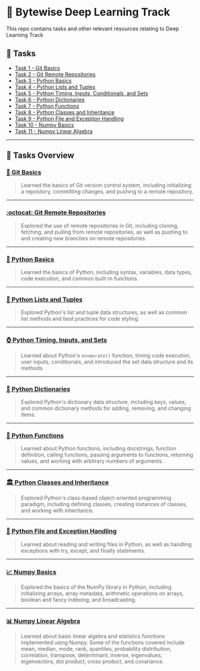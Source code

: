 # :brain: Bytewise Deep Learning Track 

This repo contains tasks and other relevant resources relating to Deep Learning Track

## :pencil: Tasks
- [Task 1 - Git Basics](#octopus-git-basics) 
- [Task 2 - Git Remote Repositories](#octocat-git-remote-repositories)
- [Task 3 - Python Basics](#snake-python-basics)
- [Task 4 - Python Lists and Tuples](#memo-python-lists-and-tuples)
- [Task 5 - Python Timing, Inputs, Conditionals, and Sets](#watch-python-timing,-inputs,-and-sets)
- [Task 6 - Python Dictionaries](#book-python-dictionaries)
- [Task 7 - Python Functions](#speech_balloon-python-functions)
- [Task 8 - Python Classes and Inheritance](#classical_building-python-classes-and-inheritance)
- [Task 9 - Python File and Exception Handling](#file_folder-python-file-and-exception-handling)
- [Task 10 - Numpy Basics](#chart_with_upwards_trend-numpy_basics)
- [Task 11 - Numpy Linear Algebra](#bar_chart-numpy_linear_algebra)

---

## :pencil: Tasks Overview

### [:octopus: Git Basics](https://github.com/afk-Legacy/Deep-Learning-BWF-Abdul-Rahman/tree/main/Task-1-Git-Basics)
> Learned the basics of Git version control system, including initializing a repository, committing changes, and pushing to a remote repository.

---

### [:octocat: Git Remote Repositories](https://github.com/afk-Legacy/Deep-Learning-BWF-Abdul-Rahman/tree/main/Task-2-Git-Remote-Repos)
> Explored the use of remote repositories in Git, including cloning, fetching, and pulling from remote repositories, as well as pushing to and creating new branches on remote repositories.

---

### [:snake: Python Basics](https://github.com/afk-Legacy/Deep-Learning-BWF-Abdul-Rahman/tree/main/Task-3-Python-Basics-Syntax-Variables-Datatypes-Code-Execution)
> Learned the basics of Python, including syntax, variables, data types, code execution, and common built-in functions.

---

### [:memo: Python Lists and Tuples](https://github.com/afk-Legacy/Deep-Learning-BWF-Abdul-Rahman/tree/main/Task-4-List-Tuples-Code-Styling)
> Explored Python's list and tuple data structures, as well as common list methods and best practices for code styling.

---

### [:watch: Python Timing, Inputs, and Sets](https://github.com/afk-Legacy/Deep-Learning-BWF-Abdul-Rahman/tree/main/Task-5-Input-Conditionals-Enumerate-Set)
> Learned about Python's `enumerate()` function, timing code execution, user inputs, conditionals, and introduced the set data structure and its methods.

---

### [:book: Python Dictionaries](https://github.com/afk-Legacy/Deep-Learning-BWF-Abdul-Rahman/tree/main/Task-6-Dictionaries)
> Explored Python's dictionary data structure, including keys, values, and common dictionary methods for adding, removing, and changing items.

---

### [:speech_balloon: Python Functions](https://github.com/afk-Legacy/Deep-Learning-BWF-Abdul-Rahman/tree/main/Task-7-Functions-Docstring-Calling-Definiton-DRY_Principle)
> Learned about Python functions, including docstrings, function definition, calling functions, passing arguments to functions, returning values, and working with arbitrary numbers of arguments.

---

### [:classical_building: Python Classes and Inheritance](https://github.com/afk-Legacy/Deep-Learning-BWF-Abdul-Rahman/tree/main/Task-8-Classes-Inheritance)
> Explored Python's class-based object-oriented programming paradigm, including defining classes, creating instances of classes, and working with inheritance.

---

### [:file_folder: Python File and Exception Handling](https://github.com/afk-Legacy/Deep-Learning-BWF-Abdul-Rahman/tree/main/Task-9-Files-Handling-Exception-Handling)
> Learned about reading and writing files in Python, as well as handling exceptions with try, except, and finally statements.

---

### [:chart_with_upwards_trend: Numpy Basics](https://github.com/afk-Legacy/Deep-Learning-BWF-Abdul-Rahman/tree/main/Task-10-Numpy-Basics)
> Explored the basics of the NumPy library in Python, including initializing arrays, array metadata, arithmetic operations on arrays, boolean and fancy indexing, and broadcasting.

---

### [:bar_chart: Numpy Linear Algebra](https://github.com/afk-Legacy/Deep-Learning-BWF-Abdul-Rahman/tree/main/Task-11-Numpy-Algebra)
> Learned about basic linear algebra and statistics functions implemented using Numpy. Some of the functions covered include mean, median, mode, rank, quantiles, probability distribution, correlation, transpose, determinant, inverse, eigenvalues, eigenvectors, dot product, cross product, and covariance.
